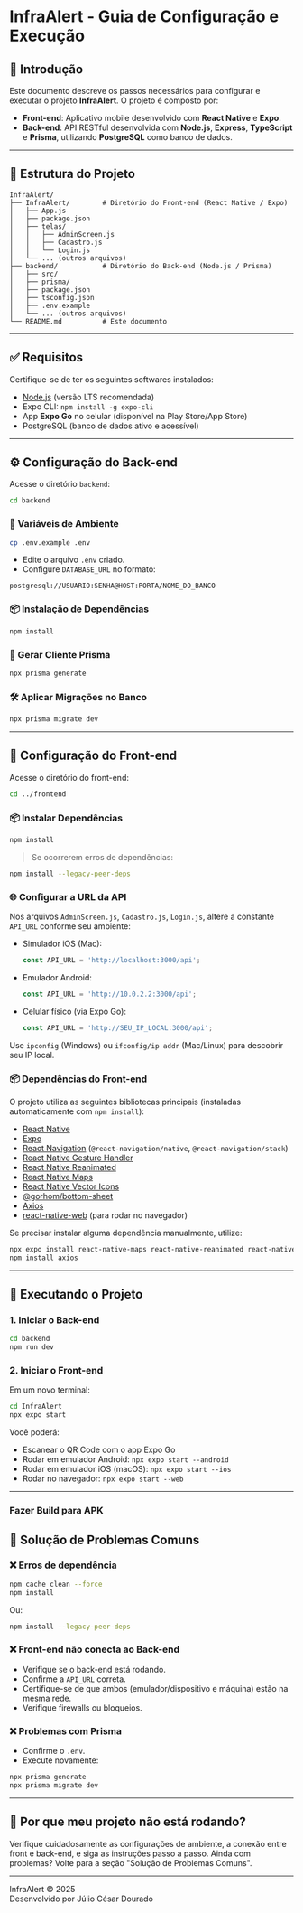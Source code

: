 # InfraAlert - Guia de Configuração e Execução

## 🧭 Introdução

Este documento descreve os passos necessários para configurar e executar o projeto **InfraAlert**. O projeto é composto por:

- **Front-end**: Aplicativo mobile desenvolvido com **React Native** e **Expo**.
- **Back-end**: API RESTful desenvolvida com **Node.js**, **Express**, **TypeScript** e **Prisma**, utilizando **PostgreSQL** como banco de dados.

---

## 📁 Estrutura do Projeto

```
InfraAlert/
├── InfraAlert/        # Diretório do Front-end (React Native / Expo)
│   ├── App.js
│   ├── package.json
│   ├── telas/
│   │   ├── AdminScreen.js
│   │   ├── Cadastro.js
│   │   └── Login.js
│   └── ... (outros arquivos)
├── backend/           # Diretório do Back-end (Node.js / Prisma)
│   ├── src/
│   ├── prisma/
│   ├── package.json
│   ├── tsconfig.json
│   ├── .env.example
│   └── ... (outros arquivos)
└── README.md          # Este documento
```

---

## ✅ Requisitos

Certifique-se de ter os seguintes softwares instalados:

- [Node.js](https://nodejs.org/) (versão LTS recomendada)
- Expo CLI: `npm install -g expo-cli`
- App **Expo Go** no celular (disponível na Play Store/App Store)
- PostgreSQL (banco de dados ativo e acessível)

---

## ⚙️ Configuração do Back-end

Acesse o diretório `backend`:

```bash
cd backend
```

### 🔐 Variáveis de Ambiente

```bash
cp .env.example .env
```

- Edite o arquivo `.env` criado.
- Configure `DATABASE_URL` no formato:

```
postgresql://USUARIO:SENHA@HOST:PORTA/NOME_DO_BANCO
```

### 📦 Instalação de Dependências

```bash
npm install
```

### 🔧 Gerar Cliente Prisma

```bash
npx prisma generate
```

### 🛠 Aplicar Migrações no Banco

```bash
npx prisma migrate dev
```
---

## 📲 Configuração do Front-end

Acesse o diretório do front-end:

```bash
cd ../frontend
```

### 📦 Instalar Dependências

```bash
npm install
```

> Se ocorrerem erros de dependências:
```bash
npm install --legacy-peer-deps
```

### 🌐 Configurar a URL da API

Nos arquivos `AdminScreen.js`, `Cadastro.js`, `Login.js`, altere a constante `API_URL` conforme seu ambiente:

- Simulador iOS (Mac):
  ```js
  const API_URL = 'http://localhost:3000/api';
  ```

- Emulador Android:
  ```js
  const API_URL = 'http://10.0.2.2:3000/api';
  ```

- Celular físico (via Expo Go):
  ```js
  const API_URL = 'http://SEU_IP_LOCAL:3000/api';
  ```

Use `ipconfig` (Windows) ou `ifconfig/ip addr` (Mac/Linux) para descobrir seu IP local.

### 📦 Dependências do Front-end

O projeto utiliza as seguintes bibliotecas principais (instaladas automaticamente com `npm install`):

- [React Native](https://reactnative.dev/)
- [Expo](https://expo.dev/)
- [React Navigation](https://reactnavigation.org/) (`@react-navigation/native`, `@react-navigation/stack`)
- [React Native Gesture Handler](https://docs.swmansion.com/react-native-gesture-handler/)
- [React Native Reanimated](https://docs.swmansion.com/react-native-reanimated/)
- [React Native Maps](https://github.com/react-native-maps/react-native-maps)
- [React Native Vector Icons](https://github.com/oblador/react-native-vector-icons)
- [@gorhom/bottom-sheet](https://gorhom.github.io/react-native-bottom-sheet/)
- [Axios](https://axios-http.com/)
- [react-native-web](https://necolas.github.io/react-native-web/) (para rodar no navegador)

Se precisar instalar alguma dependência manualmente, utilize:

```bash
npx expo install react-native-maps react-native-reanimated react-native-gesture-handler @react-navigation/native @react-navigation/stack @gorhom/bottom-sheet react-native-vector-icons
npm install axios
```

---

## 🚀 Executando o Projeto

### 1. Iniciar o Back-end

```bash
cd backend
npm run dev
```

### 2. Iniciar o Front-end

Em um novo terminal:

```bash
cd InfraAlert
npx expo start
```

Você poderá:

- Escanear o QR Code com o app Expo Go
- Rodar em emulador Android: `npx expo start --android`
- Rodar em emulador iOS (macOS): `npx expo start --ios`
- Rodar no navegador: `npx expo start --web`

---

### Fazer Build para APK

## 🧯 Solução de Problemas Comuns

### ❌ Erros de dependência

```bash
npm cache clean --force
npm install
```

Ou:

```bash
npm install --legacy-peer-deps
```

### ❌ Front-end não conecta ao Back-end

- Verifique se o back-end está rodando.
- Confirme a `API_URL` correta.
- Certifique-se de que ambos (emulador/dispositivo e máquina) estão na mesma rede.
- Verifique firewalls ou bloqueios.

### ❌ Problemas com Prisma

- Confirme o `.env`.
- Execute novamente:

```bash
npx prisma generate
npx prisma migrate dev
```

---

## 🧠 Por que meu projeto não está rodando?

Verifique cuidadosamente as configurações de ambiente, a conexão entre front e back-end, e siga as instruções passo a passo. Ainda com problemas? Volte para a seção "Solução de Problemas Comuns".

---

InfraAlert © 2025  
Desenvolvido por Júlio César Dourado
